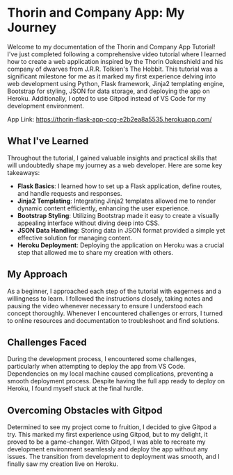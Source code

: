 # Thorin and Company App: My Journey

Welcome to my documentation of the Thorin and Company App Tutorial! I've just completed following a comprehensive video tutorial where I learned how to create a web application inspired by the Thorin Oakenshield and his company of dwarves from J.R.R. Tolkien's The Hobbit. This tutorial was a significant milestone for me as it marked my first experience delving into web development using Python, Flask framework, Jinja2 templating engine, Bootstrap for styling, JSON for data storage, and deploying the app on Heroku. Additionally, I opted to use Gitpod instead of VS Code for my development environment.

App Link: https://thorin-flask-app-ccg-e2b2ea8a5535.herokuapp.com/


## What I've Learned
Throughout the tutorial, I gained valuable insights and practical skills that will undoubtedly shape my journey as a web developer. Here are some key takeaways:

- **Flask Basics**: I learned how to set up a Flask application, define routes, and handle requests and responses.
- **Jinja2 Templating**: Integrating Jinja2 templates allowed me to render dynamic content efficiently, enhancing the user experience.
- **Bootstrap Styling**: Utilizing Bootstrap made it easy to create a visually appealing interface without diving deep into CSS.
- **JSON Data Handling**: Storing data in JSON format provided a simple yet effective solution for managing content.
- **Heroku Deployment**: Deploying the application on Heroku was a crucial step that allowed me to share my creation with others.


## My Approach
As a beginner, I approached each step of the tutorial with eagerness and a willingness to learn. I followed the instructions closely, taking notes and pausing the video whenever necessary to ensure I understood each concept thoroughly. Whenever I encountered challenges or errors, I turned to online resources and documentation to troubleshoot and find solutions.


## Challenges Faced
During the development process, I encountered some challenges, particularly when attempting to deploy the app from VS Code. Dependencies on my local machine caused complications, preventing a smooth deployment process. Despite having the full app ready to deploy on Heroku, I found myself stuck at the final hurdle.


## Overcoming Obstacles with Gitpod
Determined to see my project come to fruition, I decided to give Gitpod a try. This marked my first experience using Gitpod, but to my delight, it proved to be a game-changer. With Gitpod, I was able to recreate my development environment seamlessly and deploy the app without any issues. The transition from development to deployment was smooth, and I finally saw my creation live on Heroku.



